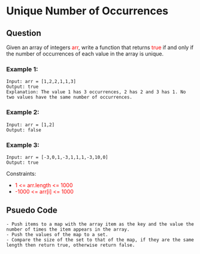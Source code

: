# Unique Number of Occurrences

## Question

Given an array of integers <span style="color:red">arr</span>, write a function that returns <span style="color:red">true</span> if and only if the number of occurrences of each value in the array is unique.

### Example 1:

```
Input: arr = [1,2,2,1,1,3]
Output: true
Explanation: The value 1 has 3 occurrences, 2 has 2 and 3 has 1. No two values have the same number of occurrences.
```

### Example 2:

```
Input: arr = [1,2]
Output: false
```

### Example 3:

```
Input: arr = [-3,0,1,-3,1,1,1,-3,10,0]
Output: true
```

Constraints:

- <span style="color:red">1 <= arr.length <= 1000</span>
- <span style="color:red">-1000 <= arr[i] <= 1000</span>

## Psuedo Code

```
- Push items to a map with the array item as the key and the value the number of times the item appears in the array.
- Push the values of the map to a set.
- Compare the size of the set to that of the map, if they are the same length then return true, otherwise return false.
```
